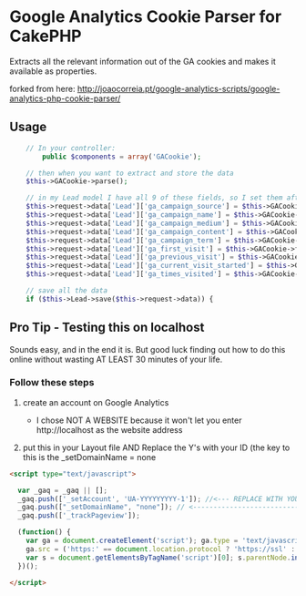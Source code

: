# Google Analytics Cookie Parser for CakePHP

Extracts all the relevant information out of the GA cookies and makes it available as properties.

forked from here: http://joaocorreia.pt/google-analytics-scripts/google-analytics-php-cookie-parser/

## Usage

```php
	// In your controller:
        public $components = array('GACookie');

	// then when you want to extract and store the data
	$this->GACookie->parse();

	// in my Lead model I have all 9 of these fields, so I set them after parsing
	$this->request->data['Lead']['ga_campaign_source'] = $this->GACookie->campaign_source;
	$this->request->data['Lead']['ga_campaign_name'] = $this->GACookie->campaign_name;
	$this->request->data['Lead']['ga_campaign_medium'] = $this->GACookie->campaign_medium;
	$this->request->data['Lead']['ga_campaign_content'] = $this->GACookie->campaign_content;
	$this->request->data['Lead']['ga_campaign_term'] = $this->GACookie->campaign_term;
	$this->request->data['Lead']['ga_first_visit'] = $this->GACookie->first_visit;
	$this->request->data['Lead']['ga_previous_visit'] = $this->GACookie->previous_visit;
	$this->request->data['Lead']['ga_current_visit_started'] = $this->GACookie->current_visit_started;
	$this->request->data['Lead']['ga_times_visited'] = $this->GACookie->times_visited;

	// save all the data
	if ($this->Lead->save($this->request->data)) {


```


## Pro Tip - Testing this on localhost

Sounds easy, and in the end it is.  But good luck finding out how to do this online without wasting AT LEAST 30 minutes of your life.

### Follow these steps

1. create an account on Google Analytics
	- I chose NOT A WEBSITE because it won't let you enter http://localhost as the website address

2. put this in your Layout file AND Replace the Y's with your ID (the key to this is the _setDomainName = none

```html
<script type="text/javascript">

  var _gaq = _gaq || [];
  _gaq.push(['_setAccount', 'UA-YYYYYYYYY-1']); //<--- REPLACE WITH YOUR ID 
  _gaq.push(["_setDomainName", "none"]); // <----------------------------------- ADD THIS LINE
  _gaq.push(['_trackPageview']);

  (function() {
    var ga = document.createElement('script'); ga.type = 'text/javascript'; ga.async = true;
    ga.src = ('https:' == document.location.protocol ? 'https://ssl' : 'http://www') + '.google-analytics.com/ga.js';
    var s = document.getElementsByTagName('script')[0]; s.parentNode.insertBefore(ga, s);
  })();

</script>


```
